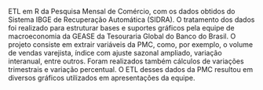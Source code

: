 ETL em R da Pesquisa Mensal de Comércio, com os dados obtidos do Sistema IBGE de Recuperação Automática (SIDRA). O tratamento dos dados foi realizado para estruturar bases e suportes gráficos pela equipe de macroeconomia da GEASE da Tesouraria Global do Banco do Brasil. O projeto consiste em extrair variáveis da PMC, como, por exemplo, o volume de vendas varejista, índice com ajuste sazonal ampliado, variação interanual, entre outros. Foram realizados também cálculos de variações trimestrais e variação percentual. O ETL desses dados da PMC resultou em diversos gráficos utilizados em apresentações da equipe.
